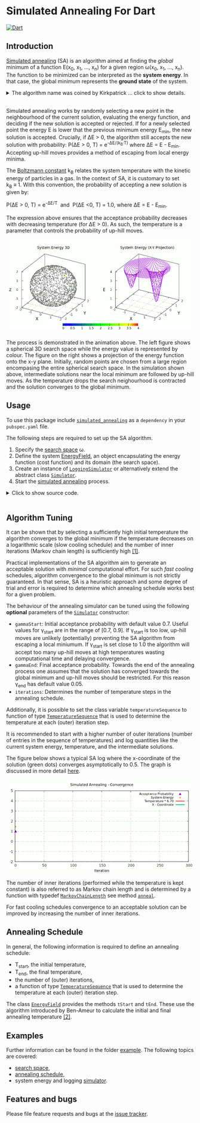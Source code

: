 # Simulated Annealing For Dart
[![Dart](https://github.com/simphotonics/simulated_annealing/actions/workflows/dart.yml/badge.svg)](https://github.com/simphotonics/simulated_annealing/actions/workflows/dart.yml)


## Introduction
[Simulated annealing][SA-Wiki] (SA) is an algorithm aimed at finding the *global* minimum
of a function E(x<sub>0</sub>,&nbsp;x<sub>1</sub>,&nbsp;...,&nbsp;x<sub>n</sub>)
for a given region &omega;(x<sub>0</sub>,&nbsp;x<sub>1</sub>,&nbsp;...,&nbsp;x<sub>n</sub>).
The function to be minimized can be interpreted as the
**system energy**. In that case, the global minimum represents
the **ground state** of the system.

<details><summary> The algorithm name was coined by Kirkpatrick ... click to show details.</summary>
The algorithm name was coined by Kirkpatrick et al. and was
derived from the process of annealing a metal alloy or glass.
The first step of the annealing process consists of heating a
solid material above a critical temperature. This allows its atoms to gain
sufficient kinetic energy to be able to rearrange themselves.
Then the temperature is decreased sufficiently slowly
in order to minimize atomic lattice defects as the material solidifies.
</details><br/>

Simulated annealing works by randomly selecting a new point in the neighbourhood of the
current solution, evaluating the energy function, and deciding if the new solution is accepted or rejected. If for a newly selected point the energy E is lower that the previous minimum energy
E<sub>min</sub>, the new solution is accepted. Crucially, if &Delta;E > 0, the algorithm still accepts the new solution with probability:
P(&Delta;E > 0, T) = e<sup>-&Delta;E/(k<sub>B</sub>&middot;T)</sup> where &Delta;E = E - E<sub>min</sub>. Accepting up-hill moves provides a method of escaping from local energy minima.

The [Boltzmann constant][Boltzmann] k<sub>B</sub> relates the system
temperature with the kinetic energy of particles in a gas. In the context of SA, it is customary to set k<sub>B</sub>&nbsp;&equiv;&nbsp;1.
With this convention, the probability of accepting a new solution is given by:

P(&Delta;E > 0, T) = e<sup>-&Delta;E/T</sup>&nbsp;&nbsp;and&nbsp;&nbsp;P(&Delta;E <0, T) = 1.0,
where &Delta;E = E - E<sub>min</sub>.

The expression above ensures
that the acceptance probability decreases with decreasing temperature (for &Delta;E > 0).
As such, the temperature is a parameter that controls the probability of up-hill moves.

![Energy Simulated Annealing](https://github.com/simphotonics/simulated_annealing/raw/main/example/plots/energy_composite.gif)

The process is demonstrated in the animation above. The left figure shows a
spherical 3D search space while the energy value is represented by colour.
The figure on the right shows a projection of the energy function onto the
x-y plane. Initially, random points are chosen
from a large region encompasing the entire spherical search space.
 In the simulation shown above, intermediate solutions
near the local minimum are followed by up-hill moves.
As the temperature drops the search neighourhood is contracted and the solution converges to the
global minimum.

## Usage
To use this package include [`simulated_annealing`][simulated_annealing]
as a `dependency` in your `pubspec.yaml` file.

The following steps are required to set up the SA algorithm.
1. Specify the [search space][search space] &omega;.
2. Define the system [EnergyField][EnergyField], an object encapsulating
   the energy function (cost function) and its domain (the search space).
3. Create an instance of [`LoggingSimulator`][LoggingSimulator] or
   alternatively extend the abstract class [`Simulator`][SimulatorClass].
4. Start the [simulated annealing][simulator] process.

<details><summary> Click to show source code.</summary>

```Dart

import 'dart:io';
import 'dart:math';

import 'package:list_operators/list_operators.dart';
import 'package:simulated_annealing/simulated_annealing.dart';

void main() async {
  // Defining a spherical space.
  final radius = 2;
  final x = FixedInterval(-radius, radius);

  num yLimit() => sqrt(pow(radius, 2) - pow(x.next(), 2));
  final y = ParametricInterval(() => -yLimit(), yLimit);

  num zLimit() => sqrt(pow(radius, 2) - pow(y.next(), 2) - pow(x.next(), 2));
  final z = ParametricInterval(() => -zLimit(), zLimit);

  // Parameteric intervals must be listed in order of dependence.
  // Example: y depends on x, z depends on x and y => list order: [x, y, z].
  final space = SearchSpace([x, y, z]);

  // Defining an energy function.
  final xGlobalMin = [0.5, 0.7, 0.8];
  final xLocalMin = [-1.0, -1.0, -0.5];
  num energy(List<num> x) {
    return 4.0 -
        4.0 * exp(-4 * xGlobalMin.distance(x)) -
        2.0 * exp(-6 * xLocalMin.distance(x));
  }

  // Constructing an instance of `EnergyField`.
  final energyField = EnergyField(
    energy,
    space,
  );

  // Construct a simulator instance.
  final simulator = LoggingSimulator(field);

  print(simulator);
  print(await simulator.info);

  // Running the simulated annealing process.
  final xSol = await simulator.anneal((_) => 1, isRecursive: true, ratio: 0.5);

  // Storing simulator log data.
  await File('example/data/log.dat').writeAsString(simulator.export());

  print('Solution: $xSol');

}

```
</details><br/>

## Algorithm Tuning

It can be shown that by selecting a sufficiently high initial
temperature the algorithm converges to the global minimum if the temperature
decreases on a logarithmic scale (slow cooling schedule) and
the number of inner iterations (Markov chain length)
is sufficiently high [\[1\]][nikolaev2010].

Practical implementations of the SA algorithm aim to generate
an acceptable solution with *minimal* computational effort.
For such *fast cooling* schedules, algorithm convergence to the global minimum is not
strictly guaranteed. In that sense, SA is a heuristic approach and some
degree of trial and error is required to determine which annealing schedule
works best for a given problem.


The behaviour of the annealing simulator can be tuned using the following **optional** parameters of the [`Simulator`][SimulatorClass] constructor:
* `gammaStart`: Initial acceptance probability with default value 0.7. Useful values for &gamma;<sub>start</sub>
are in the range of \[0.7,&nbsp;0.9\]. If &gamma;<sub>start</sub> is too low, up-hill moves are unlikely (potentially) preventing the SA algorithm from
escaping a local miniumum. If &gamma;<sub>start</sub> is set close to 1.0 the algorithm will accept
too many up-hill moves at high temperatures wasting computational time and delaying convergence.
* `gammaEnd`: Final acceptance probability. Towards the end of the annealing process one assumes
   that the solution has converged towards the global minimum and up-hill moves should be restricted. For this reason &gamma;<sub>end</sub> has default value 0.05.
* `iterations`: Determines the number of temperature steps in the annealing schedule.

Additionally, it is possible to set the class variable `temperatureSequence`
to function of type [`TemperatureSequence`][TemperatureSequence]  that is used to determine the temperature at each (outer) iteration step.

It is recommended to start with a higher number of
outer iterations (number of entries in the sequence of temperatures) and log
quantities like the current system energy, temperature, and the intermediate solutions.

The figure below shows a typical SA log where the x-coordinate of the solution (green dots)
converges asymptotically to 0.5.
The graph is discussed in more detail [here].

![Convergence Graph](https://github.com/simphotonics/simulated_annealing/raw/main/example/plots/convergence.gif)

The number of inner iterations (performed while the temperature is kept constant)
is also referred to as Markov chain length and is determined by a function with typedef [`MarkovChainLength`][MarkovChainLength]
see method [`anneal`][anneal].

For fast cooling schedules convergence to an acceptable solution can be improved by
increasing the number of inner iterations.

## Annealing Schedule

In general, the following information is required to define an annealing schedule:
* T<sub>start</sub>, the initial temperature,
* T<sub>end</sub>, the final temperature,
* the number of (outer) iterations,
* a function of type [`TemperatureSequence`][TemperatureSequence]
  that is used to determine the temperature at each (outer) iteration step.

The class [`EnergyField`][EnergyField] provides the methods `tStart` and `tEnd`. These use
the algorithm introduced by Ben-Ameur to calculate the
initial and final annealing temperature [\[2\]][ben-ameur2004].


## Examples

Further information can be found in the folder [example]. The following topics are covered:
- [search space],
- [annealing schedule],
- system energy and logging [simulator].



## Features and bugs

Please file feature requests and bugs at the [issue tracker][tracker].

[tracker]: https://github.com/simphotonics/simulated_annealing/issues

[example]: https://github.com/simphotonics/simulated_annealing/tree/main/example

[anneal]: https://pub.dev/documentation/simulated_annealing/latest/simulated_annealing/Simulator/anneal.html

[annealing schedule]: https://github.com/simphotonics/simulated_annealing/tree/main/example/ANNEALING_SCHEDULE.md

[Boltzmann]: https://en.wikipedia.org/wiki/Boltzmann_constant

[EnergyField]: https://pub.dev/documentation/simulated_annealing/latest/simulated_annealing/EnergyField-class.html

[here]: https://github.com/simphotonics/simulated_annealing/tree/main/example/SIMULATOR.md

[kirkpatrick1983]: https://doi.org/10.1126%2Fscience.220.4598.671

[ledesma2008]: https://cdn.intechopen.com/pdfs/4631/InTech-Practical_considerations_for_simulated_annealing_implementation.pdf

[LoggingSimulator]: https://pub.dev/documentation/simulated_annealing/latest/simulated_annealing/LoggingSimulator-class.html

[MarkovChainLength]: https://pub.dev/documentation/simulated_annealing/latest/simulated_annealing/MarkovChainLength.html

[nikolaev2010]: https://doi.org/10.1007/978-1-4419-1665-5_1

[simulated_annealing]: https://pub.dev/packages/simulated_annealing

[SimulatorClass]: https://pub.dev/documentation/simulated_annealing/latest/simulated_annealing/Simulator-class.html

[SA-Wiki]: https://en.wikipedia.org/wiki/Simulated_annealing

[search space]: https://github.com/simphotonics/simulated_annealing/tree/main/example/SEARCH_SPACE.md

[simulator]: https://github.com/simphotonics/simulated_annealing/tree/main/example/SIMULATOR.md

[TemperatureSequence]: https://pub.dev/documentation/simulated_annealing/latest/simulated_annealing/TemperatureSequence.html

[ben-ameur2004]: https://www.researchgate.net/publication/227061666_Computing_the_Initial_Temperature_of_Simulated_Annealing
